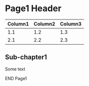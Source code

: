 # Page1 Header

| Column1 | Column2 | Column3 |
|---------|---------|---------|
| 1.1 | 1.2 | 1.3 |
| 2.1 | 2.2 | 2.3 |

## Sub-chapter1

Some text

END Page1
